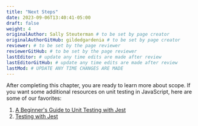 ```yaml
---
title: "Next Steps"
date: 2023-09-06T13:40:41-05:00
draft: false
weight: 4
originalAuthor: Sally Steuterman # to be set by page creator
originalAuthorGitHub: gildedgardenia # to be set by page creator
reviewer: # to be set by the page reviewer
reviewerGitHub: # to be set by the page reviewer
lastEditor: # update any time edits are made after review
lastEditorGitHub: # update any time edits are made after review
lastMod: # UPDATE ANY TIME CHANGES ARE MADE
---
```


After completing this chapter, you are ready to learn more about scope. If you want some additional resources on unit testing in JavaScript, here are some of our favorites:

1. [A Beginner's Guide to Unit Testing with Jest](https://dev.to/dsasse07/a-beginner-s-guide-to-unit-testing-with-jest-45cc)
1. [Testing with Jest](https://www.geeksforgeeks.org/testing-with-jest/)